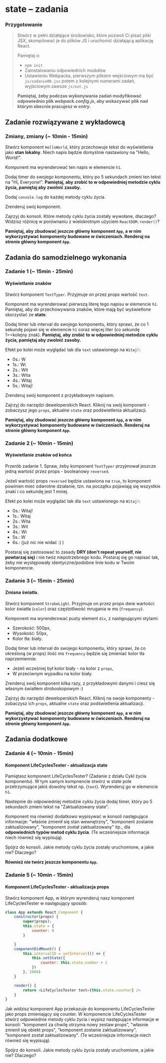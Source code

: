 # state &ndash; zadania

### Przygotowanie

> Stwórz w pełni działające środowisko, które pozwoli Ci pisać pliki JSX, skompilować je do plików JS i uruchomić działającą aplikację React.
> 
> Pamiętaj o:
> - ```npm init```
> - Zainstalowaniu odpowiednich modułów
> - Ustawieniu Webpacka, pierwszym plikiem wejściowym ma być `js/zadanie00.jsx` potem z kolejnymi numerami zadań, wyjściowym zawsze `js/out.js`
>
> **Pamiętaj, żeby podczas wykonywania zadań modyfikować odpowiednio plik _webpack.config.js_, aby wskazywać plik nad którym obecnie pracujesz w _entry_.**


## Zadanie rozwiązywane z wykładowcą

### Zmiany, zmiany (~ 10min - 15min)

Stwórz komponent `HelloWorld`, który przechowuje tekst do wyświetlenia jako **stan lokalny**. Niech napis będzie domyślnie nastawiony na "Hello, World!".

Komponent ma wyrenderować ten napis w elemencie `h1`.

Dodaj timer do swojego komponentu, który po 5 sekundach zmieni ten tekst na "Hi, Everyone!". **Pamiętaj, aby zrobić to w odpowiedniej metodzie cyklu życia, pamiętaj aby zwolnić zasoby.**

Dodaj `console.log` do każdej metody cyklu życia.

Zrenderuj swój komponent.

Zajrzyj do konsoli. Które metody cyklu życia zostały wywołane, dlaczego? Widzisz różnicę w porównaniu z wielokrotnym użyciem `ReactDOM.render()`?

**Pamiętaj, aby zbudować jeszcze główny komponent `App`, a w nim wykorzystywać komponenty budowane w ćwiczeniach. Renderuj na stronie główny komponent `App`.**

## Zadania do samodzielnego wykonania

### Zadanie 1 (~ 15min - 25min)
#### Wyświetlanie znaków

Stwórz komponent `TextTyper`. Przyjmuje on przez props wartość `text`.

Komponent ma wyrenderować pierwszą literę tego napisu w elemencie `h1`. Pamiętaj, aby do przechowywania znaków, które mają być wyświetlone skorzystać ze **state**.

Dodaj timer lub interval do swojego komponentu, który sprawi, że co 1 sekundę pojawi się w elemencie `h1` coraz więcej liter (co sekundę 1==kolejny znak). **Pamiętaj, aby zrobić to w odpowiedniej metodzie cyklu życia, pamiętaj aby zwolnić zasoby.**

Efekt po kolei może wyglądać tak dla `text` ustawionego na `Witaj!`:
- 0s.: W
- 1s.: Wi
- 2s.: Wit
- 3s.: Wita
- 4s.: Witaj
- 5s.: Witaj!

Zrenderuj swój komponent z przykładowym napisem.

Zajrzyj do narzędzi deweloperskich React. Kliknij na swój komponent - zobaczysz jego `props`, aktualne `state` oraz podświetlenia aktualizacji.

**Pamiętaj, aby zbudować jeszcze główny komponent `App`, a w nim wykorzystywać komponenty budowane w ćwiczeniach. Renderuj na stronie główny komponent `App`.**

### Zadanie 2 (~ 10min - 15min)
#### Wyświetlanie znaków od końca

Przerób zadanie 1. Spraw, żeby komponent `TextTyper` przyjmował jeszcze jedną wartość przez props - booleanowy `reversed`.

Jeżeli wartość props `reversed` będzie ustawiona na `true`, to komponent powinien mieć odwrotne działanie, tzn. na początku pojawiają się wszystkie znaki i co sekundę jest 1 mniej.

Efekt po kolei może wyglądać tak dla `text` ustawionego na `Witaj!`:
- 0s.: Witaj!
- 1s.: Witaj
- 2s.: Wita
- 3s.: Wit
- 4s.: Wi
- 5s.: W
- 6s.: (już nic nie widać :) )

Postaraj się zastosować to zasady **DRY (don't repeat yourself, nie powtarzaj się)** i nie twóz niepotrzebnego kodu. Postaraj się go napisać tak, żeby nie występowały identyczne/podobne linie kodu w Twoim komponencie.

### Zadanie 3 (~ 15min - 25min)
#### Zmiana światła.

Stwórz komponent `StrobeLight`. Przyjmuje on przez props dwie wartości: kolor światła (`color`) oraz częstotliwość mrugania w ms (`frequency`).

Komponent ma wyrenderować pusty element `div`, z następującymi stylami:
- Szerokość: 500px,
- Wysokość: 50px,
- Kolor tła: biały.

Dodaj timer lub interval do swojego komponentu, który sprawi, że co określoną (w props) ilość ms `frequency` będzie się zmieniać kolor tła naprzemiennie:
- Jeżeli wcześniej był kolor biały - na kolor z `props`,
- W przeciwnym wypadku na kolor biały.

Zrenderuj swój komponent kilka razy, z przykładowymi danymi i ciesz się własnym światłem stroboskopowym :)

Zajrzyj do narzędzi deweloperskich React. Kliknij na swoje komponenty - zobaczysz ich `props`, aktualne `state` oraz podświetlenia aktualizacji.

**Pamiętaj, aby zbudować jeszcze główny komponent `App`, a w nim wykorzystywać komponenty budowane w ćwiczeniach. Renderuj na stronie główny komponent `App`.**


## Zadania dodatkowe 

### Zadanie 4  (~ 10min - 15min)
#### Komponent LifeCyclesTester - aktualizacja state 

Pamiętasz komponent LifeCyclesTester? (Zadanie z działu Cykl życia komponentu). 
W tym samym  kompnencie stwórz w state pole przetrzymujące jakiś dowolny tekst np. (`text`). Wyrenderuj go w elemencie `h1`.

Nastepnie do odpowiedniej metodzie cyklu życia dodaj timer, który po 5 sekundach zmieni tekst na "Zaktualizowany state".

Komponent ma również dodatkowo  wypisywać w konsoli następujące informacje: "właśnie zmienił się stan wewnętrzny", "komponent zostanie zaktualizowany", "komponent został zaktualizowany"  itp., dla **odpowiednich typów metod cyklu życia**. (Te wcześniejsze informacje niech również się wypisują).

Spójrz do konsoli. Jakie metody cyklu życia zostały uruchomione, a jakie nie? Dlaczego?

**Również nie twórz jeszcze komponentu `App`.**

### Zadanie 5  (~ 10min - 15min)
#### Komponent LifeCyclesTester - aktualizacja props 

Stwórz komponent App, w którym wyrenderuj nasz komponent LifeCyclesTester w następujący sposób:

```JavaScript
class App extends React.Component {
    constructor(props) {
        super(props);
        this.state = {
            counter: 0
        }

    }
    componentDidMount() {
        this.intervalID = setInterval(() => {
            this.setState({
                counter: this.state.number + 1
            })
        }, 2000)
    }

    render() {
        return <LifeCyclesTester text={this.state.counter} />
    }
}
```

Jak widzisz komponent App przekazuje do komponentu LifeCyclesTester jako props zmieniający się counter. W komponencie LifeCyclesTester stwórz odpowiednie metody cyklu życia i wypisz następujące informacje w konsoli: "komponent za chwilę otrzyma nowy zestaw props", "własnie zmienił się obiekt props", "komponent zostanie zaktualizowany", "komponent został zaktualizowany". (Te wcześniejsze informacje niech również się wypisują).

Spójrz do konsoli. Jakie metody cyklu życia zostały uruchomione, a jakie nie? Dlaczego?
